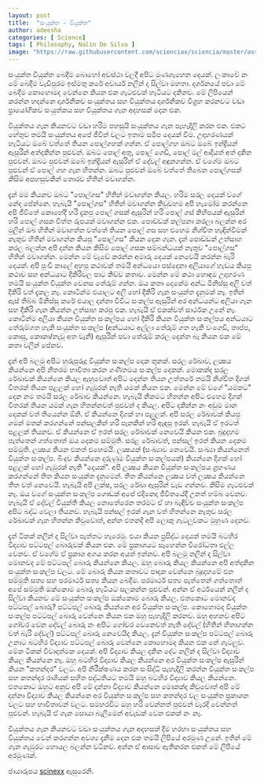 ```yaml
---
layout: post
title:  "සංයුක්ත - වියුක්ත"
author: adeesha
categories: [ Science]
tags: [ Philosophy, Nalin De Silva ]
image: "https://raw.githubusercontent.com/scienciax/sciencia/master/assets/images/posts/ajp/cov/abs-con.jpg"
---
```


සංයුක්ත වියුක්ත බෙදීම බොහෝ අවස්ථා වලදී අපිට මුණගැහෙන දෙයක්. ලංකාවේ නං මේ බෙදීම වැඩිපුරම ඉස්මතු කරේ අචාර්ය නලින් ද සිල්වා මහතා. දර්ශනයේ පවා මේ බෙදීම කොහොමද වෙන්නෙ කියන එක ගැටළුවක් හැටියට දකිනව. මේ ලිපියෙන් කරන්න හදන්නෙ දාර්ශනිකව සංයුක්තය සහ වියුක්තය දාර්ශනිකව විග්‍රහ කරනවට වඩා ප්‍රායෝගිකව සංයුත්කය සහ වියුක්තය ගැන අදහසක් දෙන එක.

වියුක්තය ගැන කියනවට වඩා හරිම පහසුයි සංයුක්තය ගැන පැහැදිලි කරන එක. එකට හේතුව තමයි සංයුක්තය අපේ ජීවිත් වලට ඉතාම සමීප දෙයක් වීම. උදාහරණයක් හැටියට ඔබේ වත්තේ තියන පොල්ගහක් ගන්න. ඒ පොල්ගහ ඔබට ඔබේ ඉන්ද්‍රියන් ඇසුරින් අත්දකින්න පුළුවන්. ඔබට පොල් අතු, පොල් ගෙඩි, පොල් මල් ආදියත් අත් දකින පුළුවන්. ඔබට පුළුවන් ඔබේ ඉන්ද්‍රියන් ඇසුරින් ඒ දේවල් අඳුනගන්න. ඒ වගේම ඔබට පුළුවන් ඒ පොල් ගහ ගැන හිතන්න. ඔබට පුළුවන් ඔබේ වත්තේ තිබෙන පොල්ගසක් කිසිම අපහසුවකින් තොරව හිතින් මවාගන්න.

දැන් මම කියනව ඔබට "පොල්ගස" හිතින් මවාගන්න කියල. හරිම සරල දෙයක් වගේ නේද පේන්නෙ. හැබැයි "පොල්ගස" හිතින් මවාගන්න කිවුවහම අපි හැමෝම කරන්නෙ අපි ජීවිතේ කොහේදී හරි දැකපු පොල් ගසක් ඇසුරින් හරි පොල් ගස් කිහිපයක් ඇසුරින් හරි පොල් ගසක චිත්ත රුපයක් මවාගන්න එක. 
පොඩ්ඩක් කල්පනා කරලා බලන්න අර මුලින් ඔබ හිතින් මවාගත්ත වත්තේ තියන පොල් ගස සහ එහෙම නිශ්චිත හැඳින්වීමක් නැතුව හිතින් මවාගන්න කියපු "පොල්ගස" කියන දෙක ගැන.
දැන් පොඩ්ඩක් උත්සාහ කරල බලන්න අපි දන්න කියන කිසිම පොල් ගසක සම්බන්ධයක් නැතුව "පොල්ගස" හිතින් මවාගන්න. මෙන්න මේ වැඩේ කරන්න අමාරු දෙයක් නෙවෙයි කරන්න බැරි දෙයක්. අපි පුංචි කාලේ අහපු කථාවක් තමයි අන්ධයො පස්දෙනා අලියාගේ හැඩය කියපු කථාව සහ අන්ධයාට දීකිරිවල පාට කිව්ව කතාව. මෙන්න මේ කථා හොඳම උදාහරණ තමයි සංයුක්ත වියුක්ත වෙනස තේරුම් ගන්න. ඔය කතා දෙකේම අන්ධ මිනිස්සු අලි වත් දීකිරි වත් දැකල නෑ. කොටින්ම එයාලට අලි හෝ දීකිරි ගැන සංයුක්ත දැනුමක් නෑ. ඉතින් ඇස් තිබ්බ මිනිස්සු කරේ එයාල දන්නා විවිධ සංකල්ප ඇසුරින් අර අන්ධයන්ට අලියා ගැන සහ දීකිරි ගැන කියන්න උත්සාහ කරපු එක. හැබැයි ඒ එකක්වත් සාර්ථක උනේ නෑ. කොටින්ම අලියා කියන වියුක්ත සංකල්පය හෝ දීකිරි කියන වියුක්ත සංකල්පය අන්ධයාට තේරුම්ගත හැකි සංයුක්ත සංකල්ප (අන්ධයාට අල්ලා තේරුම් ගත හැකි වංගෙඩි, තාප්ප, කොසු, කොකා/නැවූ අත වැනි) ඇසුරින් පවා තේරුම් කරල දෙන්න බෑ කියන එක මේ කතා වලින් පේනව.

දැන් අපි බලමු අපිට හුරුපුරුදු වියුක්ත සංකල්ප දෙක තුනක්. සරල රේඛාව, ලක්‍ෂය කියන්නෙ අපි නිතරම භාවිතා කරන ගණිතමය සංකල්ප දෙකක්. මොකක්ද සරල රේඛාවක් කියන්නෙ කියල ඇහුවොත් අපිට දෙන්න තියන උත්තරේ තමයි නිශ්චිත දිගක් විතරක් තියන පළලක් හෝ ගැඹුරක් නැති යමක් කියන එක. මෙන්න මේ වගේ "යමකට" දෙන නම තමයි සරල රේඛාව කියන්නෙ.  හැබැයි නිකමට හිතන්න අපිට එහෙම දිගක් විතරක් තියන යමක් ගැන හිතන්නවත් පුළුවන් ද කියල. අපිට දකින්න නං අඩුම මාන දෙකක් වත් තියෙන්න ඕනි. ඒ කියන්නෙ දිගක් හා පළලක්. අපි සරල රේඛාවක් කියපු ගමන් මතක් කරගන්නේ පන්සලකින් හරි පෑනකින් හරි ඇඳපු ඉරක්. හැබැයි ඒ ඉරටත් පළලක් තියනව. ඒ කියන්නෙ ඒ ඉරත් සරල රේඛාවක් නෙවෙයි කියන එක. බුදුදහම පැත්තෙන් ගත්තොත් ඔය දෙකම සම්මුති. සරළ රේඛාවත්, පන්සල් ඉරත් කියන දෙකම සම්මුති. ලක්‍ෂය කියන එකත් එහෙමයි. ලක්‍ෂයක් (සංඛ්‍යාව නෙවෙයි. සංඛ්‍යා කියන්නෙත් වියුක්ත සංකල්ප. බිංදුව කියන්නෙ දරුණුම වියුක්ත සංකල්පයක්) කියන්නෙ දිගක් හෝ පළලක් හෝ ගැඹුරක් නැති "දෙයක්". අපි ලක්‍ෂය කියන වියුක්ත සංකල්පය ග්‍රහණය කරගන්නේ තිත කියන සංයුක්ත දැනුමෙන්. තිත කියන්නෙ ලක්‍ෂය වත් ලක්‍ෂය කියන්නෙ තිත වත් නෙවෙයි. හැබැයි අපි ලක්ෂ, සරල රේඛා ඇසුරින් වැඩ ගන්නව. කිසිම ගැටළුවක් නෑ. ඔය වගේ සංයුක්ත සංකල්ප ගොඩක් අපේ එදිනෙදා ජීවිතයේදී උනත් හම්බ වෙනව. හැබැයි ඒ දේවල් වියුක්ති කියල නොතේරෙන තරමට ඒ හා බැඳිච්ච සංයුක්ත සංකල්ප අපිට බද්ධ වෙලා තියනව. හැබැයි පන්සල් ඉරක් ගැන වත් හිතන්නෙ නැතුව සරල රේඛාවක් ගැන හිතන්න කිවුවොත්, අන්න එතනදි අපි ලොකු ගැටලුවකට මුහුණ දෙනව.

දැන් ටිකක් නලින් ද සිල්වා පැත්තට හැරෙමු. එයා කියන ප්‍රසිද්ධ දෙයක් තමයි බටහිර විද්‍යාව පට්ටපල් බොරුවක් කියන එක. මේ ප්‍රකාශයට සෑහෙන්න විරෝධතා එල්ල වෙනව. ඒ වගේම ඒ ප්‍රකාශ අගය කරන අයත් ඉන්නව. අපි බලමු නලින් ද සිල්වා මොනවද මේ පට්ටපල් බොරු කියන්නෙ කියල.
ඔහු බොරු කියල කියන්නෙ අපි අත්දකින සංයුක්ත සංකල්ප වලට. මේ බොරු කියන කතාවට පාදක වෙන්නෙ බුදුදහමේ එන සම්මුති සත්‍ය සහ පරමාර්ථ සත්‍ය කියන බෙදීම. පරමාර්ථ සත්‍ය පැත්තෙන් ගත්තොත් අපේ සම්මුති ඔක්කොම බොරු හැටියට සලකන්න පුළුවන්. අන්න ඒ අර්ථයෙන් නලින් ද සිල්වා කියනව මේ සංයුක්ත සංකල්ප ඔක්කොම බොරු කියල. 
එතකොට මොනවද පට්ටපල් බොරු? පට්ටපල් බොරු කියන්නෙ අර වියුක්ත සංකල්ප.
කොහොමද වියුක්ත සංකල්ප පට්ටපල් බොරු වෙන්නෙ කියන එක ඔහු පැහැදිලි කරනව. ඔහු අහනව අපිට ගෝචර වෙන දේවල් බොරු නං අපිට ගෝචර වෙනෙවත් නැති දේවල් (හිතින් හිතාගන්න වත් බැරි දේවල්) පට්ටපල් බොරු නෙවෙයිද කියල. 
දැන් වියුක්ත සංකල්ප පට්ටපල් බොරු උනාට බටහිර විද්‍යාව පට්ටපල් බොරු වෙන්නෙ කොහොමද කියන එක නේ ගැටලුව. මේක ටිකක් විවාදාත්මක දෙයක්. අපි විද්‍යාව කියල දකින දේට නලින් ද සිල්වා විද්‍යාව කියල කියන්නෙ නෑ. ඔහු බටහිර විද්‍යාව කියල කියන්නෙ අර වියුක්ත සංකල්ප ඇසුරින් කියන "කතන්දර" වලට. අපි නිරීක්ෂණය කරන සංසිද්ධි පැහැදිලි කරන්න වියුක්ත සංකල්ප සහ කතන්දර රාශියක් සහිත පද්ධතියට තමයි ඔහු බටහිර විද්‍යාව කියල කියන්නෙ. එතකොට ඔහුට අනුව අපි මේ දන්නා විද්‍යාව කියන්නෙ මොකක්ද කිවුවොත් අපි මේ දන්නා විද්‍යාව කියල කියන්නෙ අර වියුක්ත සංකල්ප සහ කතන්දර වල සංයුක්ත ප්‍රකාශන වලට සහ භාවිතාවන් වලට. සමහරවිට ඔහු හරි වෙන්නත් පුළුවන් වැරදි වෙන්නත් පුළුවන්. හැබැයි ඒ ගැන සොයා බැලීමෙන් අවැඩක් වෙන එකක් නං නෑ.

වියුක්තය ගැන කියනවට වඩා සංයුක්තය ගැන අදහසක් දීම හරහා සංයුක්තය සහ වියුක්තය වෙන් කරගන්න අවශ්‍ය දැනීම දෙන එක තමයි ලිපියේ අරමුණ උනේ. ඉතින් මේ ගැන ගැඹුරට හොයල බලන්න වටිනව. අන්න ඒ ආසාව ඇතිකරන එකත් මේ ලිපියේ අරමුණක්.



ජායාරුපය [scinexx]( https://www.scinexx.de/news/biowissen/blick-ins-gehirn-bei-halluzinationen/) ඇසුරෙනි.